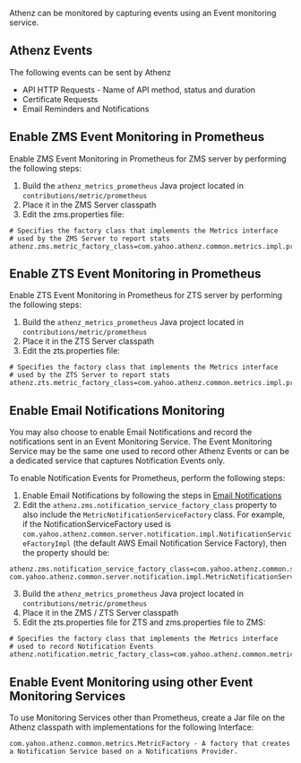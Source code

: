 Athenz can be monitored by capturing events using an Event monitoring service. 

## Athenz Events
The following events can be sent by Athenz

- API HTTP Requests - Name of API method, status and duration 
- Certificate Requests
- Email Reminders and Notifications

## Enable ZMS Event Monitoring in Prometheus
Enable ZMS Event Monitoring in Prometheus for ZMS server by performing the following steps:

1. Build the `athenz_metrics_prometheus` Java project located in `contributions/metric/prometheus`
2. Place it in the ZMS Server classpath
3. Edit the zms.properties file:

```
# Specifies the factory class that implements the Metrics interface
# used by the ZMS Server to report stats
athenz.zms.metric_factory_class=com.yahoo.athenz.common.metrics.impl.prometheus.PrometheusMetricFactory
```

## Enable ZTS Event Monitoring in Prometheus
Enable ZTS Event Monitoring in Prometheus for ZTS server by performing the following steps:

1. Build the `athenz_metrics_prometheus` Java project located in `contributions/metric/prometheus`
2. Place it in the ZTS Server classpath
3. Edit the zts.properties file:

```
# Specifies the factory class that implements the Metrics interface
# used by the ZTS Server to report stats
athenz.zts.metric_factory_class=com.yahoo.athenz.common.metrics.impl.prometheus.PrometheusMetricFactory
```

## Enable Email Notifications Monitoring
You may also choose to enable Email Notifications and record the notifications sent in an Event Monitoring Service.
The Event Monitoring Service may be the same one used to record other Athenz Events or can be a dedicated
service that captures Notification Events only.

To enable Notification Events for Prometheus, perform the following steps:

1. Enable Email Notifications by following the steps in [Email Notifications](email_notifications.md)
2. Edit the `athenz.zms.notification_service_factory_class` property to also include the `MetricNotificationServiceFactory` class.
For example, if the NotificationServiceFactory used is `com.yahoo.athenz.common.server.notification.impl.NotificationServiceFactoryImpl`
(the default AWS Email Notification Service Factory), then the property should be:
```
athenz.zms.notification_service_factory_class=com.yahoo.athenz.common.server.notification.impl.NotificationServiceFactoryImpl, com.yahoo.athenz.common.server.notification.impl.MetricNotificationServiceFactory
```

3. Build the `athenz_metrics_prometheus` Java project located in `contributions/metric/prometheus`
4. Place it in the ZMS / ZTS Server classpath
5. Edit the zts.properties file for ZTS and zms.properties file to ZMS:

```
# Specifies the factory class that implements the Metrics interface
# used to record Notification Events
athenz.notification.metric_factory_class=com.yahoo.athenz.common.metrics.impl.prometheus.PrometheusMetricFactory
```

## Enable Event Monitoring using other Event Monitoring Services

To use Monitoring Services other than Prometheus, create a Jar file on the Athenz classpath with implementations for the following Interface:

```
com.yahoo.athenz.common.metrics.MetricFactory - A factory that creates a Notification Service based on a Notifications Provider.
```

